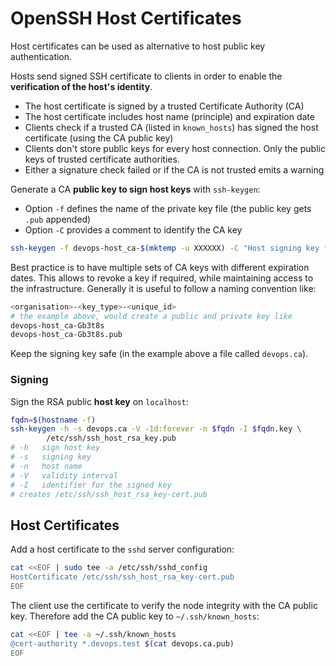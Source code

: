 # OpenSSH Host Certificates

Host certificates can be used as alternative to host public key authentication.

Hosts send signed SSH certificate to clients in order to enable the
**verification of the host's identity**. 

* The host certificate is signed by a trusted Certificate Authority (CA)
* The host certificate includes host name (principle) and expiration date
* Clients check if a trusted CA (listed in `known_hosts`) has signed the
  host certificate (using the CA public key)
* Clients don't store public keys for every host connection. Only the public
  keys of trusted certificate authorities.
* Either a signature check failed or if the CA is not trusted emits a warning 

Generate a CA **public key to sign host keys** with `ssh-keygen`:

* Option `-f` defines the name of the private key file (the public key gets
  `.pub` appended) 
* Option `-C` provides a comment to identify the CA key

```bash
ssh-keygen -f devops-host_ca-$(mktemp -u XXXXXX) -C "Host signing key for DevOps"
```

Best practice is to have multiple sets of CA keys with different expiration
dates. This allows to revoke a key if required, while maintaining access to the
infrastructure. Generally it is useful to follow a naming convention like:

```bash
<organisation>-<key_type>-<unique_id>
# the example above, would create a public and private key like
devops-host_ca-Gb3t8s
devops-host_ca-Gb3t8s.pub

```




Keep the signing key safe (in the example above a file called `devops.ca`).

### Signing

Sign the RSA public **host key** on `localhost`:

```bash
fqdn=$(hostname -f)
ssh-keygen -h -s devops.ca -V -1d:forever -n $fqdn -I $fqdn.key \
        /etc/ssh/ssh_host_rsa_key.pub
# -h   sign host key
# -s   signing key
# -n   host name
# -V   validity interval
# -I   identifier for the signed key
# creates /etc/ssh/ssh_host_rsa_key-cert.pub
```

## Host Certificates

Add a host certificate to the `sshd` server configuration:

```bash
cat <<EOF | sudo tee -a /etc/ssh/sshd_config
HostCertificate /etc/ssh/ssh_host_rsa_key-cert.pub
EOF
```

The client use the certificate to verify the node integrity with the CA public
key. Therefore add the CA public key to `~/.ssh/known_hosts`:

```bash
cat <<EOF | tee -a ~/.ssh/known_hosts
@cert-authority *.devops.test $(cat devops.ca.pub)
EOF
```

